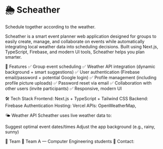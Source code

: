 # 🌦️ Scheather

Schedule together according to the weather.

Scheather is a smart event planner web application designed for groups to easily create, manage, and collaborate on events while automatically integrating local weather data into scheduling decisions. Built using Next.js, TypeScript, Firebase, and modern UI tools, Scheather helps you plan smarter.

🚀 Features
✅ Group event scheduling
✅ Weather API integration (dynamic background + smart suggestions)
✅ User authentication (Firebase email/password + potential Google login)
✅ Profile management (including profile picture uploads)
✅ Password reset via email
✅ Collaboration with other users (invite participants)
✅ Responsive, modern UI

🛠 Tech Stack
Frontend: Next.js + TypeScript + Tailwind CSS
Backend: Firebase Authentication
Hosting: Vercel
APIs: OpenWeatherMap, 

🌤 Weather API
Scheather uses live weather data to:

Suggest optimal event dates/times
Adjust the app background (e.g., rainy, sunny)


🙌 Team
👥 Team A — Computer Engineering students
📧 Contact: